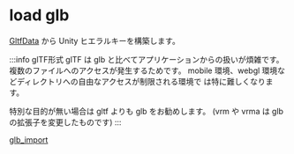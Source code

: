 # load glb

[GltfData](/api/runtime-import/gltfdata) から Unity ヒエラルキーを構築します。

<!-- truncate -->

:::info glTF形式
glTF は glb と比べてアプリケーションからの扱いが煩雑です。
複数のファイルへのアクセスが発生するためです。
mobile 環境、webgl 環境などディレクトリへの自由なアクセスが制限される環境で
は特に難しくなります。

特別な目的が無い場合は gltf よりも glb をお勧めします。
(vrm や vrma は glb の拡張子を変更したものです)
:::

[glb_import](/api/0_82_glb_import)
